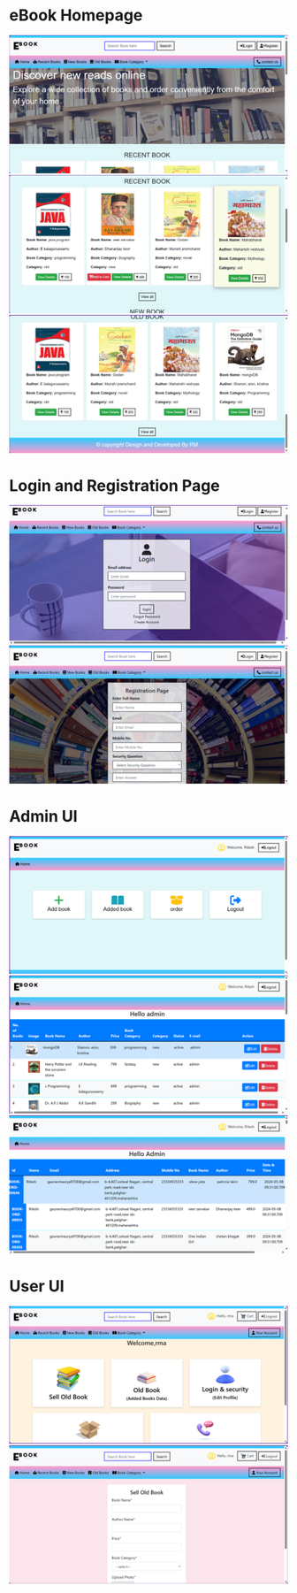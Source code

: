<h1>eBook Homepage</h1>

<img src="ebookUI/ebook1.png">
<img src="ebookUI/ebook2.png">
<img src="ebookUI/ebook3.png">

<h1>Login and Registration Page</h1>
<img src="ebookUI/ebook4.png">
<img src="ebookUI/register.png">

<h1>Admin UI</h1>
<img src="ebookUI/adminloginPage.png">
<img src="ebookUI/AdminBook.png">
<img src="ebookUI/orderPage.png">


<h1>User UI</h1>
<img src="ebookUI/userAcc.png">
<img src="ebookUI/sellOldfeature.png">

